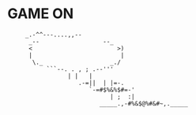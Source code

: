 # GAME ON
```
     _.-^^---....,,--       
      _--                  --_  
      <                        >)
      |                         | 
       \._                   _./  
           ```--. . , ; .--'''       
	             | |   |             
		            .-=||  | |=-.   
			           `-=#$%&%$#=-'   
				             | ;  :|     
					      _____.,-#%&$@%#&#~,._____
```
